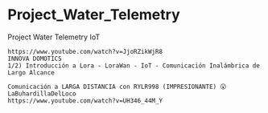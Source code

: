 # Project_Water_Telemetry
Project Water Telemetry IoT

```
https://www.youtube.com/watch?v=JjoRZikWjR8
INNOVA DOMOTICS
1/2) Introducción a Lora - LoraWan - IoT - Comunicación Inalámbrica de Largo Alcance

Comunicación a LARGA DISTANCIA con RYLR998 (IMPRESIONANTE) 😮
LaBuhardillaDelLoco
https://www.youtube.com/watch?v=UH346_44M_Y


```
